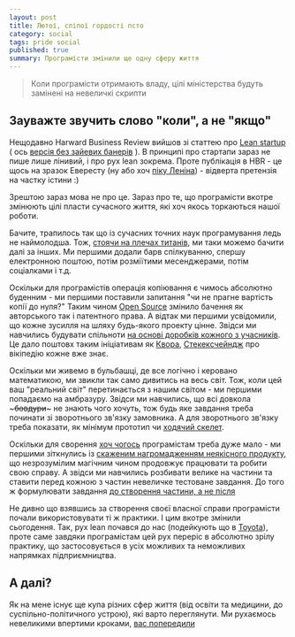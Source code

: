```yaml
---
layout: post
title: Лютої, сліпої гордості псто
category: social
tags: pride social
published: true
summary: Програмісти змінили ще одну сферу життя
---
```

> Коли програмісти отримають владу, цілі міністерства будуть замінені на невеличкі скрипти

## Зауважте звучить слово "коли", а не "якщо" 

Нещодавно Harward Business Review вийшов зі статтею про [Lean startup](http://hbr.org/2013/05/why-the-lean-start-up-changes-everything/ar/1) ( ось [версія без зайевих банерів](http://hbr.org/2013/05/why-the-lean-start-up-changes-everything/ar/pr) ). В принципі про стартапи зараз не пише лише лінивий, і про рух lean зокрема. Проте публікація в HBR - це щось на зразок Евересту (ну або хоч [піку Леніна](https://en.wikipedia.org/wiki/Lenin_Peak)) - відверта претензія на частку істини :)

Зрештою зараз мова не про це. Зараз про те, що програмісти вкотре змінюють цілі пласти сучасного життя, які хоч якось торкаються нашої роботи. 

Бачите, трапилось так що із сучасних точних наук програмування ледь не наймолодша. Тож, [стоячи на плечах титанів](http://en.wikipedia.org/wiki/Standing_on_the_shoulders_of_giants), ми таки можемо бачити далі за інших. Ми першими додали барв спілкуванню, спершу електронною поштою, потім розміїтими месенджерами, потім соціалками і т.д. 

Оскільки для програмістів операція копіювання є чимось абсолютно буденним - ми першими поставили запитання "чи не прагне вартість копії до нуля?" Таким чином [Open Source](http://opensource.org/) змінило бачення як авторського так і патентного права. А відтак ми першими усвідомили, що кожне зусилля на шляху будь-якого проекту цінне. Звідси ми навчились будувати спільноти [на основі доробків кожного з учасників](https://www.youtube.com/watch?v=yVpbFMhOAwE). Це дало поштовх таким ініціативам як [Квора](http://www.quora.com/), [Стекексчейндж](http://stackexchange.com/) про вікіпедію кожне вже знає.

Оскільки ми живемо в бульбашці, де все логічно і керовано математикою, ми звикли так само дивитись на весь світ. Тож, коли цей ваш "реальний світ" перетинається з нашим світом - ми першими попадаємо на амбразуру. Звідси ми навчились, що всі довкола ~~~бовдури~~~ не знають чого хочуть, тож будь яке завдання треба починати зі зворотнього зв'язку замовника. А для зворотнього зв'язку треба показати, як мінімум прототип чи [ходячий скелет](http://en.wikipedia.org/wiki/Minimum_viable_product).

Оскільки для сворення [хоч чогось](http://uk.wikipedia.org/wiki/Hello_world!) програмістам треба дуже мало - ми першими зіткнулись із [скаженим нагромадженням неякісного продукту](http://en.wikipedia.org/wiki/Feature_creep), що незрозумілим магічним чином продовжує працювати та робити свою справу. А звідси ми навчились розбивати велике на частини та ставити перед кожною з частин невеличке тестоване завдання. До того ж формулювати завдання [до створення частини, а не після](http://en.wikipedia.org/wiki/Test-driven_development)

Не дивно що взявшись за створення своєї власної справи програмісти почали використовувати ті ж практики. І цим вкотре змінили сьогодення. Так, рух lean почався до нас (подейкують що в  [Toyota](http://en.wikipedia.org/wiki/Lean_manufacturing)), проте саме завдяки програмістам цей рух переріс в абсолютно зрілу практику, що застосовується в усіх можливих та неможливих напрямках підприємництва.

## А далі?

Як на мене існує ще купа різних сфер життя (від освіти та медицини, до суспільно-політичного устрою), які варто переглянути. Ми рухаємось невеликими впертими кроками, [вас попередили](http://www.yalelawtech.org/anonymity-online-identity/we-are-anonymous-we-are-legion/)